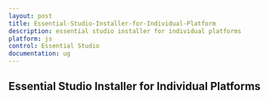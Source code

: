 ```yaml
---
layout: post
title: Essential-Studio-Installer-for-Individual-Platform
description: essential studio installer for individual platforms
platform: js
control: Essential Studio
documentation: ug
---
```


## Essential Studio Installer for Individual Platforms

